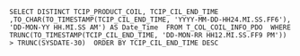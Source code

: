     SELECT DISTINCT TCIP_PRODUCT_COIL, TCIP_CIL_END_TIME ,TO_CHAR(TO_TIMESTAMP(TCIP_CIL_END_TIME, 'YYYY-MM-DD-HH24.MI.SS.FF6'), 'DD-MON-YY HH.MI.SS AM') AS Date_Time  FROM T_COL_COIL_INFO_PDO  WHERE TRUNC(TO_TIMESTAMP(TCIP_CIL_END_TIME, 'DD-MON-RR HH12.MI.SS.FF9 PM')) > TRUNC(SYSDATE-30)  ORDER BY TCIP_CIL_END_TIME DESC
